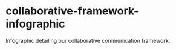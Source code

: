 # collaborative-framework-infographic
Infographic detailing our collaborative communication framework.
